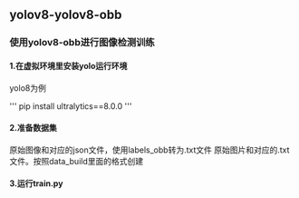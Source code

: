 ## yolov8-yolov8-obb
### 使用yolov8-obb进行图像检测训练
#### 1.在虚拟环境里安装yolo运行环境
yolo8为例

'''
pip install ultralytics==8.0.0 
'''
#### 2.准备数据集
原始图像和对应的json文件，使用labels_obb转为.txt文件
原始图片和对应的.txt文件。按照data_build里面的格式创建
#### 3.运行train.py
